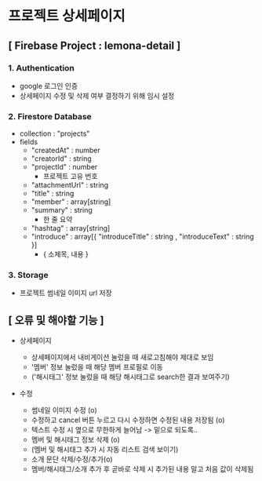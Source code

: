 # 프로젝트 상세페이지

## [ Firebase Project : lemona-detail ]
### 1. Authentication
- google 로그인 인증
- 상세페이지 수정 및 삭제 여부 결정하기 위해 임시 설정

### 2. Firestore Database
- collection : "projects"
- fields
  - "createdAt" : number
  - "creatorId" : string
  - "projectId" : number
    - 프로젝트 고유 번호
  - "attachmentUrl" : string
  - "title" : string
  - "member" : array[string]
  - "summary" : string
    - 한 줄 요약
  - "hashtag" : array[string]
  - "introduce" : array[{ "introduceTitle" : string , "introduceText" : string }]
    - { 소제목, 내용 }

### 3. Storage
- 프로젝트 썸네일 이미지 url 저장

## [ 오류 및 해야할 기능 ]

- 상세페이지
  - 상세페이지에서 내비게이션 눌렀을 때 새로고침해야 제대로 보임
  - '멤버' 정보 눌렀을 때 해당 멤버 프로필로 이동
  - ('해시태그' 정보 눌렀을 때 해당 해시태그로 search한 결과 보여주기)

- 수정
  - 썸네일 이미지 수정 (o)
  - 수정하고 cancel 버튼 누르고 다시 수정하면 수정된 내용 저장됨 (o)
  - 텍스트 수정 시 옆으로 무한하게 늘어남 -> 밑으로 되도록..
  - 멤버 및 해시태그 정보 삭제 (o)
  - (멤버 및 해시태그 추가 시 자동 리스트 검색 보이기)
  - 소개 문단 삭제/수정/추가(o)
  - 멤버/해시태그/소개 추가 후 곧바로 삭제 시 추가된 내용 말고 처음 값이 삭제됨
